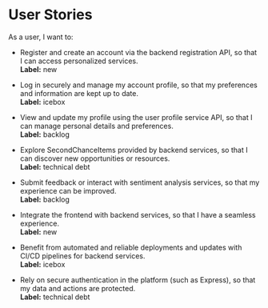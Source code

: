 # User Stories

As a user, I want to:
- Register and create an account via the backend registration API, so that I can access personalized services.  
  **Label:** new

- Log in securely and manage my account profile, so that my preferences and information are kept up to date.  
  **Label:** icebox

- View and update my profile using the user profile service API, so that I can manage personal details and preferences.  
  **Label:** backlog

- Explore SecondChanceItems provided by backend services, so that I can discover new opportunities or resources.  
  **Label:** technical debt

- Submit feedback or interact with sentiment analysis services, so that my experience can be improved.  
  **Label:** backlog

- Integrate the frontend with backend services, so that I have a seamless experience.  
  **Label:** new

- Benefit from automated and reliable deployments and updates with CI/CD pipelines for backend services.  
  **Label:** icebox

- Rely on secure authentication in the platform (such as Express), so that my data and actions are protected.  
  **Label:** technical debt
